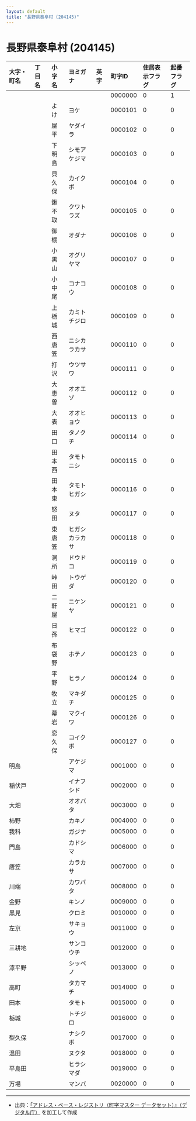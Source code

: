 ```yaml
---
layout: default
title: "長野県泰阜村 (204145)"
---
```


# 長野県泰阜村 (204145)

| 大字・町名 | 丁目名 | 小字名 | ヨミガナ | 英字 | 町字ID | 住居表示フラグ | 起番フラグ |
|:---|:---|:---|:---|:---|:---|:---|:---|
|  |  |  |  |  | 0000000 | 0 | 1 |
|  |  | よけ | ヨケ |  | 0000101 | 0 | 0 |
|  |  | 屋平 | ヤダイラ |  | 0000102 | 0 | 0 |
|  |  | 下明島 | シモアケジマ |  | 0000103 | 0 | 0 |
|  |  | 貝久保 | カイクボ |  | 0000104 | 0 | 0 |
|  |  | 鍬不取 | クワトラズ |  | 0000105 | 0 | 0 |
|  |  | 御棚 | オダナ |  | 0000106 | 0 | 0 |
|  |  | 小黒山 | オグリヤマ |  | 0000107 | 0 | 0 |
|  |  | 小中尾 | コナコウ |  | 0000108 | 0 | 0 |
|  |  | 上栃城 | カミトチジロ |  | 0000109 | 0 | 0 |
|  |  | 西唐笠 | ニシカラカサ |  | 0000110 | 0 | 0 |
|  |  | 打沢 | ウツサワ |  | 0000111 | 0 | 0 |
|  |  | 大恵曽 | オオエゾ |  | 0000112 | 0 | 0 |
|  |  | 大表 | オオヒョウ |  | 0000113 | 0 | 0 |
|  |  | 田口 | タノクチ |  | 0000114 | 0 | 0 |
|  |  | 田本西 | タモトニシ |  | 0000115 | 0 | 0 |
|  |  | 田本東 | タモトヒガシ |  | 0000116 | 0 | 0 |
|  |  | 怒田 | ヌタ |  | 0000117 | 0 | 0 |
|  |  | 東唐笠 | ヒガシカラカサ |  | 0000118 | 0 | 0 |
|  |  | 洞所 | ドウドコ |  | 0000119 | 0 | 0 |
|  |  | 峠田 | トウゲダ |  | 0000120 | 0 | 0 |
|  |  | 二軒屋 | ニケンヤ |  | 0000121 | 0 | 0 |
|  |  | 日孫 | ヒマゴ |  | 0000122 | 0 | 0 |
|  |  | 布袋野 | ホテノ |  | 0000123 | 0 | 0 |
|  |  | 平野 | ヒラノ |  | 0000124 | 0 | 0 |
|  |  | 牧立 | マキダチ |  | 0000125 | 0 | 0 |
|  |  | 幕岩 | マクイワ |  | 0000126 | 0 | 0 |
|  |  | 恋久保 | コイクボ |  | 0000127 | 0 | 0 |
| 明島 |  |  | アケジマ |  | 0001000 | 0 | 0 |
| 稲伏戸 |  |  | イナフシド |  | 0002000 | 0 | 0 |
| 大畑 |  |  | オオバタ |  | 0003000 | 0 | 0 |
| 柿野 |  |  | カキノ |  | 0004000 | 0 | 0 |
| 我科 |  |  | ガジナ |  | 0005000 | 0 | 0 |
| 門島 |  |  | カドシマ |  | 0006000 | 0 | 0 |
| 唐笠 |  |  | カラカサ |  | 0007000 | 0 | 0 |
| 川端 |  |  | カワバタ |  | 0008000 | 0 | 0 |
| 金野 |  |  | キンノ |  | 0009000 | 0 | 0 |
| 黒見 |  |  | クロミ |  | 0010000 | 0 | 0 |
| 左京 |  |  | サキョウ |  | 0011000 | 0 | 0 |
| 三耕地 |  |  | サンコウチ |  | 0012000 | 0 | 0 |
| 漆平野 |  |  | シッペノ |  | 0013000 | 0 | 0 |
| 高町 |  |  | タカマチ |  | 0014000 | 0 | 0 |
| 田本 |  |  | タモト |  | 0015000 | 0 | 0 |
| 栃城 |  |  | トチジロ |  | 0016000 | 0 | 0 |
| 梨久保 |  |  | ナシクボ |  | 0017000 | 0 | 0 |
| 温田 |  |  | ヌクタ |  | 0018000 | 0 | 0 |
| 平島田 |  |  | ヒラシマダ |  | 0019000 | 0 | 0 |
| 万場 |  |  | マンバ |  | 0020000 | 0 | 0 |

---

- 出典：[「アドレス・ベース・レジストリ（町字マスター データセット）』（デジタル庁）](https://www.digital.go.jp/policies/base_registry_address/) を加工して作成